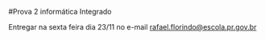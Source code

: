 #Prova 2 informática Integrado

Entregar na sexta feira dia 23/11 no e-mail rafael.florindo@escola.pr.gov.br
